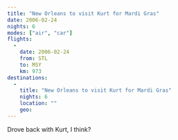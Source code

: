 ```yaml
---
title: "New Orleans to visit Kurt for Mardi Gras"
date: 2006-02-24
nights: 6
modes: ["air", "car"]
flights:
  -
    date: 2006-02-24
    from: STL
    to: MSY
    km: 973
destinations:
  -
    title: "New Orleans to visit Kurt for Mardi Gras"
    nights: 6
    location: ""
    geo:
---
```


Drove back with Kurt, I think?
